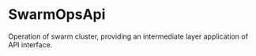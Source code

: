 # SwarmOpsApi
Operation of swarm cluster, providing an intermediate layer application of API interface.
